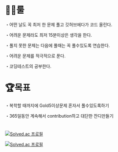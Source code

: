 # 👩‍💻룰

・어떤 날도 꼭 최저 한 문제 풀고 깃허브에다가 코드 올린다. 

・어려운 문제라도 최저 15분이상은 생각을 한다.

・풀지 못한 문제는 다음에 풀때는 꼭 풀수있도록 연습한다.

・어려운 문제를 적극적으로 푼다.

・코딩테스트의 공부한다.


# 🏆목표

・복학할 때까지에 Gold5이상문제 혼자서 풀수있도록하기

・365일동안 계속해서 contribution하고 대단한 잔디만들기

# 

[![Solved.ac
프로필](http://mazassumnida.wtf/api/v2/generate_badge?boj=katohiro22)](https://solved.ac/{handle})

[![Solved.ac
프로필](http://mazassumnida.wtf/api/mini/generate_badge?boj=katohiro22)](https://solved.ac/{handle}) 
